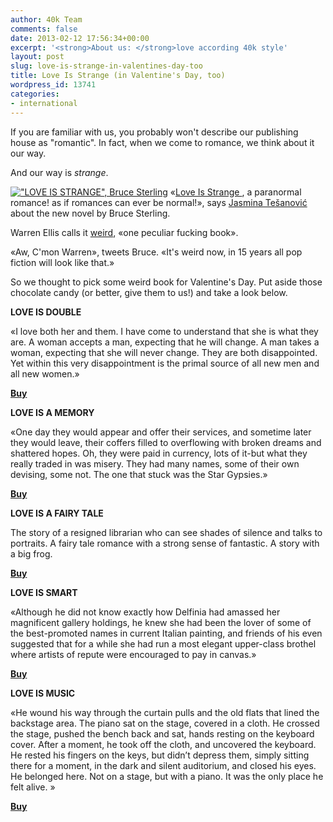 ```yaml
---
author: 40k Team
comments: false
date: 2013-02-12 17:56:34+00:00
excerpt: '<strong>About us: </strong>love according 40k style'
layout: post
slug: love-is-strange-in-valentines-day-too
title: Love Is Strange (in Valentine's Day, too)
wordpress_id: 13741
categories:
- international
---
```


If you are familiar with us, you probably won't describe our publishing house as "romantic". In fact, when we come to romance, we think about it our way.

And our way is _strange_.

[!["LOVE IS STRANGE", Bruce Sterling](http://www.40kbooks.com/wp-content/uploads/liscover.jpg)](http://www.amazon.com/dp/B00ASBPAWY/) «[Love Is Strange ](http://www.amazon.it/dp/B00B2KB51U), a paranormal romance! as if romances can ever be normal!», says [Jasmina Tešanović](http://jasminatesanovic.wordpress.com/2012/12/28/love-is-strange/) about the new novel by Bruce Sterling.

Warren Ellis calls it [weird](http://www.warrenellis.com/?p=14575), «one peculiar fucking book».

«Aw, C'mon Warren», tweets Bruce. «It's weird now, in 15 years all pop fiction will look like that.»

So we thought to pick some weird book for Valentine's Day. Put aside those chocolate candy (or better, give them to us!) and take a look below.



**LOVE IS DOUBLE**

«I love both her and them. I have come to understand that she is what they are. A woman accepts a man, expecting that he will change. A man takes a woman, expecting that she will never change. They are both disappointed. Yet within this very disappointment is the primal source of all new men and all new women.»

**[Buy](http://www.amazon.com/dp/B0044XV1XE/)**




**LOVE IS A MEMORY**

«One day they would appear and offer their services, and sometime later they would leave, their coffers filled to overflowing with broken dreams and shattered hopes. Oh, they were paid in currency, lots of it-but what they really traded in was misery.
They had many names, some of their own devising, some not. The one that stuck was the Star Gypsies.»

**[Buy](http://www.amazon.com/dp/B004S81XH4)**

**LOVE IS A FAIRY TALE**

The story of a resigned librarian who can see shades of silence and talks to portraits. A fairy tale romance with a strong sense of fantastic.
A story with a big frog.

**[Buy](http://www.amazon.it/dp/B004X6UGD8/)**

**LOVE IS SMART**

«Although he did not know exactly how Delfinia had amassed her magnificent gallery holdings, he knew she had been the lover of some of the best-promoted names in current Italian painting, and friends of his even suggested that for a while she had run a most elegant upper-class brothel where artists of repute were encouraged to pay in canvas.»

**[Buy](http://www.amazon.com/The-Vaticans-Secret-Cabinet-ebook/dp/B005LJESB2/ref=cm_lmf_tit_4)**



**LOVE IS MUSIC**

«He wound his way through the curtain pulls and the old flats that lined the backstage area. The piano sat on the stage, covered in a cloth.
He crossed the stage, pushed the bench back and sat, hands resting on the keyboard cover. After a moment, he took off the cloth, and uncovered the keyboard. He rested his fingers on the keys, but didn’t depress them, simply sitting there for a moment, in the dark and silent auditorium, and closed his eyes.
He belonged here. Not on a stage, but with a piano. It was the only place he felt alive. »

**[Buy](http://www.amazon.com/Except-The-Music-ebook/dp/B0042G009O/ref=cm_cr_pr_product_top)**
